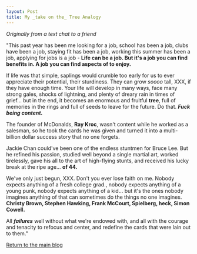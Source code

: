 ```yaml
---
layout: Post
title: My _take on the_ Tree Analogy
---
```

_Originally from a text chat to a friend_

"This past year has been me looking for a job, school has been a job, clubs have been a job, staying fit has been a job, working this summer has been a job, applying for jobs is a job - **Life can be a job. But it's a job you can find benefits in. A job you can find aspects of to enjoy.**

If life was that simple, saplings would crumble too early for us to ever appreciate their potential, their sturdiness. They can grow _soooo_ tall, XXX, if they have enough time. Your life will develop in many ways, face many strong gales, shocks of lightning, and plenty of dreary rain in times of grief... but in the end, it becomes an enormous and fruitful **tree**, full of memories in the rings and full of seeds to leave for the future. Do that. **_Fuck being content._**

The founder of McDonalds, **Ray Kroc**, wasn't content while he worked as a salesman, so he took the cards he was given and turned it into a multi-billion dollar success story that no one forgets.

Jackie Chan could've been one of the endless stuntmen for Bruce Lee. But he refined his passion, studied well beyond a single martial art, worked tirelessly, gave his all to the art of high-flying stunts, and received his lucky break at the ripe age... **of 44.**

We've only just begun, XXX. Don't you ever lose faith on me. Nobody expects anything of a fresh college grad., nobody expects anything of a young punk, nobody expects anything of a kid... but it's the ones nobody imagines anything of that can sometimes do the things no one imagines. **Christy Brown, Stephen Hawking, Frank McCourt, Spielberg, heck, Simon Cowell.**

All **_failures_** well without what we're endowed with, and all with the courage and tenacity to refocus and center, and redefine the cards that were lain out to them."

[Return to the main blog](https://ngain.github.io/)
